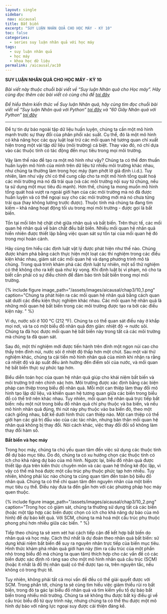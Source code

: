 ```yaml
---
layout: single
sidebar:
 nav: aicausal
title: Bất biến
excerpt: "SUY LUẬN NHÂN QUẢ CHO HỌC MÁY - KỲ 10"
toc: false
categories:
  - series suy luận nhân quả với học máy
tags:
  - suy luận nhân quả
  - học máy
  - khoa học dữ liệu
permalink: /aicausal/ac10
---
```


**SUY LUẬN NHÂN QUẢ CHO HỌC MÁY - KỲ 10**

*Bài viết này thuộc chuỗi bài viết về “Suy luận Nhân quả cho Học máy”. Hãy cùng đọc thêm các bài viết có cùng chủ đề [tại đây](http://kinhtehocvohai.com/aicausal/)*

*Để hiểu thêm kiến thức về Suy luận Nhân quả, hãy cùng tìm đọc chuỗi bài viết về “Suy luận Nhân quả với Python” [tại đây](http://kinhtehocvohai.com/pythoncausal/) và "60 Giây Nhân quả với Python” [tại đây](http://kinhtehocvohai.com/causalgraph/)*


-------

Để tự tin dự báo ngoài tập dữ liệu huấn luyện, chúng ta cần một mô hình mạnh trước sự thay đổi của phân phối xác suất. Cụ thể, đó là một mô hình có khả năng học  các quy luật  loại trừ các mối quan hệ tương quan chỉ xuất hiện trong một vài tập dữ liệu (môi trường) cá biệt. Thay vào đó, nó chỉ dựa vào các thuộc tính có tác động đến mục tiêu trong mọi môi trường.

Vậy làm thế nào để tạo ra một mô hình như vậy? Chúng ta có thể đơn thuần huấn luyện mô hình của mình trên dữ liệu từ nhiều môi trường khác nhau, như chúng ta thường làm trong học máy (tạm phớt lờ giả định i.i.d.). Tuy nhiên, làm như vậy chỉ có thể cung cấp cho ta một mô hình tổng quát hoá các môi trường mà nó đã trải qua (và các môi trường nội suy từ chúng, nếu ta sử dụng một mục tiêu đủ mạnh). Hơn thế, chúng ta mong muốn mô hình tổng quát hoá vượt ra ngoài giới hạn của các môi trường mà nó đã được huấn luyện và có thể ngoại suy cho các môi trường mới mà nó chưa từng trải qua (hay không lường trước được).  Thuộc tính mà chúng ta đang tìm kiếm – khả năng hoạt động tối ưu trong mọi môi trường - được gọi là bất biến.

Tồn tại mối liên hệ chặt chẽ giữa nhân quả và bất biến. Trên thực tế, các mối quan hệ nhân quả về bản chất đều bất biến. Nhiều mối quan hệ nhân quả hiển nhiên được thiết lập bằng việc quan sát sự tồn tại của  mối quan hệ đó trong mọi hoàn cảnh.

Hãy cùng tìm hiểu các định luật vật lý được phát hiện như thế nào. Chúng được khám phá bằng cách thực hiện một loạt các thí nghiệm trong các điều kiện khác nhau, giám sát các mối quan hệ và dạng phương trình mô tả chúng. Trong quá trình khám phá các định luật tự nhiên, một số thử nghiệm có thể không cho ra kết quả như kỳ vọng. Khi định luật bị vi phạm, nó cho ta biết cần phải có sự điều chỉnh để đảm bảo tính bất biến trong mọi môi trường.

{% include figure image_path="/assets/images/aicausal/chap3/10_1.png" caption="Chúng ta phát hiện ra các mối quan hệ nhân quả bằng cách quan sát dưới các điều kiện thực nghiệm khác nhau. Các mối quan hệ nhân quả là những mối quan hệ bất biến trong các môi trường được tạo ra bởi các điều kiện này. 
" %}

Ví dụ, nước sôi ở 100 °C (212 °F). Chúng ta có thể quan sát điều này ở khắp mọi nơi, và ta có một biểu đồ nhân quả đơn giản: nhiệt độ -> nước sôi. Chúng ta đã học được mối quan hệ bất biến này trong tất cả các môi trường mà chúng ta đã quan sát.

Sau đó, một thí nghiệm mới được tiến hành trên đỉnh một ngọn núi cao cho thấy trên đỉnh núi, nước sôi ở nhiệt độ thấp hơn một chút. Sau một vài thử nghiệm khác, chúng ta cải tiến mô hình nhân quả của mình khi nhận ra  rằng cả nhiệt độ và áp suất đều ảnh hưởng đến điểm sôi của nước, và mối quan hệ bất biến thực sự phức tạp hơn. 

Biểu diễn toán học của quan hệ nhân quả giúp cho khái niệm bất biến và môi trường trở nên chính xác hơn. Môi trường được xác định bằng các biện pháp can thiệp trong biểu đồ nhân quả. Mỗi một can thiệp làm thay đổi mô hình tạo lập dữ liệu, và khiến quan hệ tương quan giữa các biến trong biểu đồ có thể trở nên khác nhau. Tuy nhiên, mối quan hệ nhân quả trực tiếp bất biến: nếu một nút trong biểu đồ nhân quả chỉ phụ thuộc và ba biến, và nếu mô hình nhân quả đúng, thì nút này phụ thuộc vào ba biến đó, theo một cách giống nhau, bất kể dưới hình thức can thiệp nào. Một can thiệp có thể giới hạn các giá trị đầu vào của các tác nhân, nhưng bản thân mối quan hệ nhân quả không bị thay đổi. Nói cách khác, việc thay đổi đối số không làm thay đổi hàm số. 

**Bất biến và học máy**

Trong học máy, chúng ta chủ yếu quan tâm đến việc sử dụng các thuộc tính để dự báo mục tiêu. Do đó, chúng ta có xu hướng chọn các thuộc tính có ích cho khả năng dự báo của mô hình. Ngược lại, biểu đồ nhân quả được thiết lập dựa trên kiến thức chuyên môn và các quan hệ thống kê độc lập, vì vậy có thể mã hoá được một cấu trúc phụ thuộc phức tạp hơn nhiều. Tuy nhiên, không phải lúc nào chúng ta cũng quan tâm đến toàn bộ biểu đồ nhân quả. Chúng ta có thể chỉ quan tâm đến nguyên nhân của một biến mục tiêu cụ thể. Điều này đưa ta đến gần hơn với các phương pháp học máy quen thuộc.

{% include figure image_path="/assets/images/aicausal/chap3/10_2.png" caption="Trong học có giám sát, chúng ta thường sử dụng tất cả các biến (hoặc một tập hợp các biến được chọn có ích cho khả năng dự báo của mô hình) để dự báo kết quả. Với SCM, chúng ta mã hoá một cấu trúc phụ thuộc phong phú hơn nhiều giữa các biến. 
" %}

Tiếp theo chúng ta sẽ xem xét hai cách tiếp cận để kết hợp bất biến do nhân quả và học máy. Cách thứ nhất là dự đoán theo nhân quả bất biến: sử dụng khái niệm bất biến để suy ra nguyên nhân trực tiếp của biến mục tiêu. Hình thức khám phá nhân quả giới hạn này (tìm ra cấu trúc của một phần nhỏ trong biểu đồ mà chúng ta quan tâm) thích hợp cho các vấn đề có các biến được xác định rõ ràng sao cho một mô hình nhân quả cấu trúc (SCM) (hoặc ít nhất là đồ thị nhân quả) có thể được tạo ra, trên nguyên tắc, nếu không có trong thực tế. 

Tuy nhiên, không phải tất cả mọi vấn đề đều có thể giải quyết được với SCM. Trong phần tới, chúng ta sẽ cùng tìm hiểu việc giảm thiểu rủi ro bất biến, trong đó ta gác lại biểu đồ nhân quả và tìm kiếm yếu tố dự báo bất biến trong nhiều môi trường. Chúng ta sẽ không thu được bất kỳ điều gì về cấu trúc biểu đồ từ quy trình này, nhưng chúng ta có thể thu được một mô hình dự báo với năng lực ngoại suy được cải thiện đáng kể.









